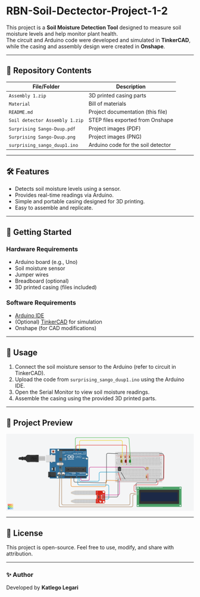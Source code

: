 # RBN-Soil-Dectector-Project-1-2
This project is a **Soil Moisture Detection Tool** designed to measure soil moisture levels and help monitor plant health.  
The circuit and Arduino code were developed and simulated in **TinkerCAD**, while the casing and assembly design were created in **Onshape**.

---

## 📂 Repository Contents

| File/Folder | Description |
|-------------|-------------|
| `Assembly 1.zip` | 3D printed casing parts |
| `Material` | Bill of materials |
| `README.md` | Project documentation (this file) |
| `Soil detector Assembly 1.zip` | STEP files exported from Onshape |
| `Surprising Sango-Duup.pdf` | Project images (PDF) |
| `Surprising Sango-Duup.png` | Project images (PNG) |
| `surprising_sango_duup1.ino` | Arduino code for the soil detector |

---

## 🛠️ Features
- Detects soil moisture levels using a sensor.  
- Provides real-time readings via Arduino.  
- Simple and portable casing designed for 3D printing.  
- Easy to assemble and replicate.  

---

## 🚀 Getting Started

### Hardware Requirements
- Arduino board (e.g., Uno)  
- Soil moisture sensor  
- Jumper wires  
- Breadboard (optional)  
- 3D printed casing (files included)  

### Software Requirements
- [Arduino IDE](https://www.arduino.cc/en/software)  
- (Optional) [TinkerCAD](https://www.tinkercad.com/) for simulation  
- Onshape (for CAD modifications)  

---

## 🔧 Usage
1. Connect the soil moisture sensor to the Arduino (refer to circuit in TinkerCAD).  
2. Upload the code from `surprising_sango_duup1.ino` using the Arduino IDE.  
3. Open the Serial Monitor to view soil moisture readings.  
4. Assemble the casing using the provided 3D printed parts.  

---

## 📸 Project Preview
![Project Image](Surprising%20Sango-Duup.png)  

---

## 📖 License
This project is open-source. Feel free to use, modify, and share with attribution.  

---

### ✨ Author
Developed by **Katlego Legari**
